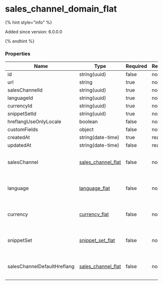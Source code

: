 
# sales_channel_domain_flat

{% hint style="info" %}

Added since version: 6.0.0.0

{% endhint %}

### Properties

|Name|Type|Required|Restrictions|Description|
|---|---|---|---|---|
|id|string(uuid)|false|none|none|
|url|string|true|none|none|
|salesChannelId|string(uuid)|true|none|none|
|languageId|string(uuid)|true|none|none|
|currencyId|string(uuid)|true|none|none|
|snippetSetId|string(uuid)|true|none|none|
|hreflangUseOnlyLocale|boolean|false|none|none|
|customFields|object|false|none|none|
|createdAt|string(date-time)|true|read-only|none|
|updatedAt|string(date-time)|false|read-only|none|
|salesChannel|[sales_channel_flat](/schema/sales_channel_flat.md)|false|none|Added since version: 6.0.0.0|
|language|[language_flat](/schema/language_flat.md)|false|none|Added since version: 6.0.0.0|
|currency|[currency_flat](/schema/currency_flat.md)|false|none|Added since version: 6.0.0.0|
|snippetSet|[snippet_set_flat](/schema/snippet_set_flat.md)|false|none|Added since version: 6.0.0.0|
|salesChannelDefaultHreflang|[sales_channel_flat](/schema/sales_channel_flat.md)|false|none|Added since version: 6.0.0.0|
